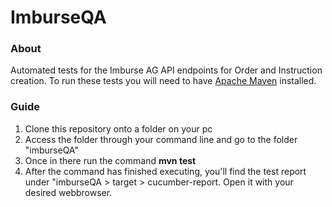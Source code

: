 # ImburseQA


### About 
Automated tests for the Imburse AG API endpoints for Order and Instruction creation. To run these tests you will need to have [Apache Maven](https://maven.apache.org/install.html) installed.

### Guide
1. Clone this repository onto a folder on your pc
2. Access the folder through your command line and go to the folder "imburseQA"
3. Once in there run the command **mvn test**
4. After the command has finished executing, you'll find the test report under "imburseQA > target > cucumber-report. Open it with your desired webbrowser.
